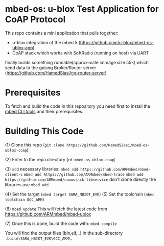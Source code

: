 # mbed-os: u-blox Test Application for CoAP Protocol

This repo contains a mini application that pulls together:

- u-blox integration of the mbed 5 (https://github.com/u-blox/mbed-os-ublox-app)
- CoAP stack which works with SoftRadio (running on host) via UART

finally builds something runnable(approximate immage size 55k) which send data to the golang Broker/Router server
(https://github.com/HamedSiasi/go-router-server)

# Prerequisites
To fetch and build the code in this repository you need first to install the [mbed CLI tools](https://github.com/ARMmbed/mbed-cli#installation) and their prerequisites.

# Building This Code
(1) Clone this repo (`git clone https://github.com/HamedSiasi/mbed-os-ublox-coap`)

(2) Enter to the repo directory (`cd mbed-os-ublox-coap`)

(3) `add` necessary libraries:
`mbed add https://github.com/ARMmbed/mbed-client-c`
`mbed add https://github.com/ARMmbed/mbed-trace`
`mbed add https://github.com/ARMmbed/nanostack-libservice`
don't clone directly the libraries use `mbed add`.

(4) Set the target (`mbed target SARA_NBIOT_EVK`)
(5) Set the toolchain (`mbed toolchain GCC_ARM`)

(6) `mbed update`
This will fetch the latest code from https://github.com/ARMmbed/mbed-ublox

(7) Once this is done, build the code with:
`mbed compile`

You will find the output files (bin,elf,..) in the sub-directory `.build\SARA_NBIOT_EVK\GCC_ARM\`.


